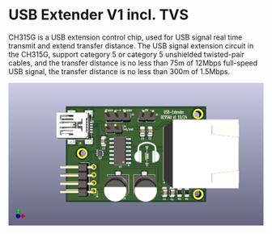 # USB Extender V1 incl. TVS

CH315G is a USB extension control chip, used for USB signal real time transmit and extend transfer distance.
The USB signal extension circuit in the CH315G, support category 5 or category 5 unshielded twisted-pair cables, 
and the transfer distance is no less than 75m of 12Mbps full-speed USB signal, the transfer distance is no less than 300m of 1.5Mbps.

![USB-Extender-V1](USB-Extender_v1.jpg)




